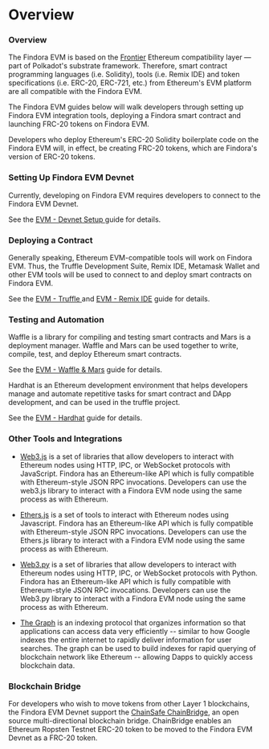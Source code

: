 # Overview

### Overview

The Findora EVM is based on the [Frontier](https://paritytech.github.io/frontier/) Ethereum compatibility layer — part of Polkadot's substrate framework. Therefore, smart contract programming languages (i.e. Solidity), tools (i.e. Remix IDE) and token specifications (i.e. ERC-20, ERC-721, etc.) from Ethereum's EVM platform are all compatible with the Findora EVM. 

The Findora EVM guides below will walk developers through setting up Findora EVM integration tools, deploying a Findora smart contract and launching FRC-20 tokens on Findora EVM.

Developers who deploy Ethereum's ERC-20 Solidity boilerplate code on the Findora EVM will, in effect, be creating FRC-20 tokens, which are Findora's version of ERC-20 tokens.

### Setting Up Findora EVM Devnet

Currently, developing on Findora EVM requires developers to connect to the Findora EVM Devnet. 

See the [EVM - Devnet Setup
](evm-integration.md) guide for details.

### Deploying a Contract

Generally speaking, Ethereum EVM-compatible tools will work on Findora EVM. Thus, the Truffle Development Suite, Remix IDE, Metamask Wallet and other EVM tools will be used to connect to and deploy smart contracts on Findora EVM. 

See the [EVM - Truffle
](evm-integration-truffle-EN.md) and  [EVM - Remix IDE](evm-integration-remix-2-EN.md) guide for details.

### Testing and Automation

Waffle is a library for compiling and testing smart contracts and Mars is a deployment manager. Waffle and Mars can be used together to write, compile, test, and deploy Ethereum smart contracts. 

See the [EVM - Waffle & Mars](evm-integration-Waffle&Mars-EN.md) guide for details.

Hardhat is an Ethereum development environment that helps developers manage and automate repetitive tasks for smart contract and DApp development, and can be used in the truffle project. 

See the [EVM - Hardhat](evm-integration-hardhat-EN.md) guide for details.

### Other Tools and Integrations

* [Web3.js](https://web3js.readthedocs.io/) is a set of libraries that allow developers to interact with Ethereum nodes using HTTP, IPC, or WebSocket protocols with JavaScript. Findora has an Ethereum-like API which is fully compatible with Ethereum-style JSON RPC invocations. Developers can use the web3.js library to interact with a Findora EVM node using the same process as with Ethereum.

* [Ethers.js](https://docs.ethers.io/v5/) is a set of tools to interact with Ethereum nodes using Javascript. Findora has an Ethereum-like API which is fully compatible with Ethereum-style JSON RPC invocations. Developers can use the Ethers.js library to interact with a Findora EVM node using the same process as with Ethereum.

* [Web3.py](https://web3py.readthedocs.io/) is a set of libraries that allow developers to interact with Ethereum nodes using HTTP, IPC, or WebSocket protocols with Python. Findora has an Ethereum-like API which is fully compatible with Ethereum-style JSON RPC invocations. Developers can use the Web3.py library to interact with a Findora EVM node using the same process as with Ethereum.

* [The Graph](https://thegraph.com/docs/about/introduction#what-the-graph-is) is an indexing protocol that organizes information so that applications can access data very efficiently -- similar to how Google indexes the entire internet to rapidly deliver information for user searches. The graph can be used to build indexes for rapid querying of blockchain network like Ethereum -- allowing Dapps to quickly access blockchain data.


### Blockchain Bridge

For developers who wish to move tokens from other Layer 1 blockchains, the Findora EVM Devnet support the [ChainSafe ChainBridge](https://github.com/ChainSafe/ChainBridge), an open source multi-directional blockchain bridge. ChainBridge enables an Ethereum Ropsten Testnet ERC-20 token to be moved to the Findora EVM Devnet as a FRC-20 token.